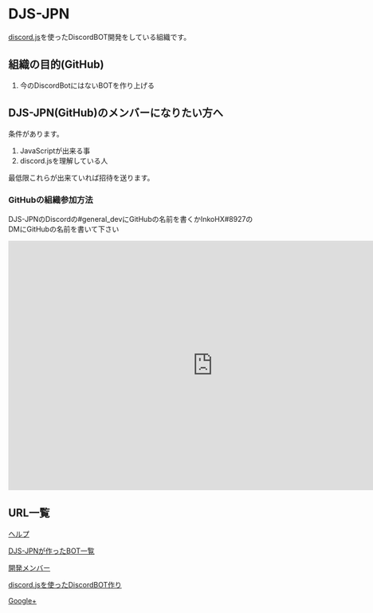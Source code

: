 # DJS-JPN
[discord.js](https://discord.js.org)を使ったDiscordBOT開発をしている組織です。

## 組織の目的(GitHub)
1. 今のDiscordBotにはないBOTを作り上げる

## DJS-JPN(GitHub)のメンバーになりたい方へ
条件があります。
1. JavaScriptが出来る事
1. discord.jsを理解している人

最低限これらが出来ていれば招待を送ります。
### GitHubの組織参加方法
DJS-JPNのDiscordの#general_devにGitHubの名前を書くかInkoHX#8927のDMにGitHubの名前を書いて下さい

<iframe src="https://discordapp.com/widget?id=391390986770710528&theme=dark" width="820" height="500" allowtransparency="true" frameborder="0"></iframe>

## URL一覧
[ヘルプ](https://djs-jpn.ga/help)

[DJS-JPNが作ったBOT一覧](https://djs-jpn.ga/bots)

[開発メンバー](https://djs-jpn.ga/member)

[discord.jsを使ったDiscordBOT作り](https://djs-jpn.ga/make/step1)

[Google+](https://goo.gl/53RQNf)
